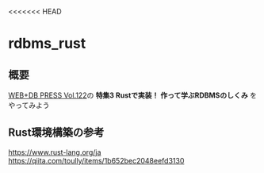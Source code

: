 <<<<<<< HEAD
# rdbms_rust
## 概要
[WEB+DB PRESS Vol.122](https://gihyo.jp/magazine/wdpress/archive/2021/vol122)の **特集3 Rustで実装！ 作って学ぶRDBMSのしくみ** をやってみよう

## Rust環境構築の参考
https://www.rust-lang.org/ja  
https://qiita.com/toully/items/1b652bec2048eefd3130